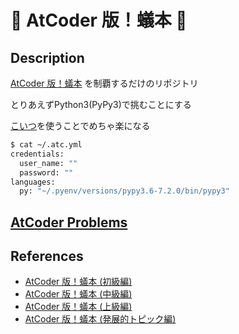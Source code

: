 # :ant: AtCoder 版！蟻本 :ant:

## Description

[AtCoder 版！蟻本](https://qiita.com/drken/items/e77685614f3c6bf86f44) を制覇するだけのリポジトリ

とりあえずPython3(PyPy3)で挑むことにする

[こいつ](https://github.com/NasSilverBullet/atc)を使うことでめちゃ楽になる

```sh
$ cat ~/.atc.yml
credentials:
  user_name: ""
  password: ""
languages:
  py: "~/.pyenv/versions/pypy3.6-7.2.0/bin/pypy3"
```

## [AtCoder Problems](https://kenkoooo.com/atcoder/#/table/nas3)

## References

- [AtCoder 版！蟻本 (初級編)](https://qiita.com/drken/items/e77685614f3c6bf86f44)
- [AtCoder 版！蟻本 (中級編)](https://qiita.com/drken/items/2f56925972c1d34e05d8)
- [AtCoder 版！蟻本 (上級編)](https://qiita.com/drken/items/9b311d553aa434bb26e4)
- [AtCoder 版！蟻本 (発展的トピック編)](https://qiita.com/drken/items/0de3d205690d92307b7c)
